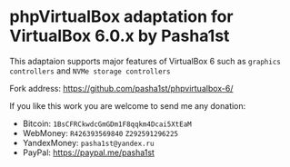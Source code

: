 # phpVirtualBox adaptation for VirtualBox 6.0.x by Pasha1st

This adaptaion supports major features of VirtualBox 6 such as ``graphics controllers`` and ``NVMe storage controllers``

Fork address: <https://github.com/pasha1st/phpvirtualbox-6/>

If you like this work you are welcome to send me any donation:
* Bitcoin: ``1BsCFRCkwdcGmGDm1F8qqkm4Dcai5XtEaM``
* WebMoney: ``R426393569840`` ``Z292591296225``
* YandexMoney: ``pasha1st@yandex.ru``
* PayPal: <https://paypal.me/pasha1st>
